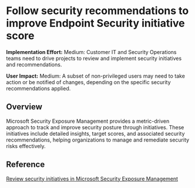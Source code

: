 # Follow security recommendations to improve Endpoint Security initiative score

**Implementation Effort:** Medium: Customer IT and Security Operations teams need to drive projects to review and implement security initiatives and recommendations.

**User Impact:** Medium: A subset of non-privileged users may need to take action or be notified of changes, depending on the specific security recommendations applied.

## Overview
Microsoft Security Exposure Management provides a metric-driven approach to track and improve security posture through initiatives. These initiatives include detailed insights, target scores, and associated security recommendations, helping organizations to manage and remediate security risks effectively.

## Reference
[Review security initiatives in Microsoft Security Exposure Management](https://learn.microsoft.com/en-us/security-exposure-management/initiatives)
